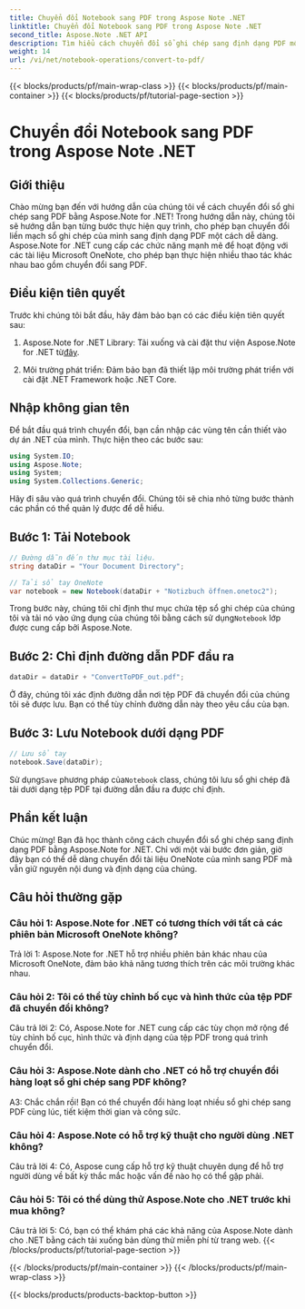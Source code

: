 ```yaml
---
title: Chuyển đổi Notebook sang PDF trong Aspose Note .NET
linktitle: Chuyển đổi Notebook sang PDF trong Aspose Note .NET
second_title: Aspose.Note .NET API
description: Tìm hiểu cách chuyển đổi sổ ghi chép sang định dạng PDF một cách dễ dàng bằng cách sử dụng Aspose.Note for .NET. Bảo toàn nội dung và định dạng một cách liền mạch.
weight: 14
url: /vi/net/notebook-operations/convert-to-pdf/
---
```


{{< blocks/products/pf/main-wrap-class >}}
{{< blocks/products/pf/main-container >}}
{{< blocks/products/pf/tutorial-page-section >}}

# Chuyển đổi Notebook sang PDF trong Aspose Note .NET

## Giới thiệu

Chào mừng bạn đến với hướng dẫn của chúng tôi về cách chuyển đổi sổ ghi chép sang PDF bằng Aspose.Note for .NET! Trong hướng dẫn này, chúng tôi sẽ hướng dẫn bạn từng bước thực hiện quy trình, cho phép bạn chuyển đổi liền mạch sổ ghi chép của mình sang định dạng PDF một cách dễ dàng. Aspose.Note for .NET cung cấp các chức năng mạnh mẽ để hoạt động với các tài liệu Microsoft OneNote, cho phép bạn thực hiện nhiều thao tác khác nhau bao gồm chuyển đổi sang PDF.

## Điều kiện tiên quyết

Trước khi chúng tôi bắt đầu, hãy đảm bảo bạn có các điều kiện tiên quyết sau:

1.  Aspose.Note for .NET Library: Tải xuống và cài đặt thư viện Aspose.Note for .NET từ[đây](https://releases.aspose.com/note/net/).
   
2. Môi trường phát triển: Đảm bảo bạn đã thiết lập môi trường phát triển với cài đặt .NET Framework hoặc .NET Core.

## Nhập không gian tên

Để bắt đầu quá trình chuyển đổi, bạn cần nhập các vùng tên cần thiết vào dự án .NET của mình. Thực hiện theo các bước sau:

```csharp
using System.IO;
using Aspose.Note;
using System;
using System.Collections.Generic;
```

Hãy đi sâu vào quá trình chuyển đổi. Chúng tôi sẽ chia nhỏ từng bước thành các phần có thể quản lý được để dễ hiểu.

## Bước 1: Tải Notebook

```csharp
// Đường dẫn đến thư mục tài liệu.
string dataDir = "Your Document Directory";

// Tải sổ tay OneNote
var notebook = new Notebook(dataDir + "Notizbuch öffnen.onetoc2");
```

 Trong bước này, chúng tôi chỉ định thư mục chứa tệp sổ ghi chép của chúng tôi và tải nó vào ứng dụng của chúng tôi bằng cách sử dụng`Notebook` lớp được cung cấp bởi Aspose.Note.

## Bước 2: Chỉ định đường dẫn PDF đầu ra

```csharp
dataDir = dataDir + "ConvertToPDF_out.pdf";
```

Ở đây, chúng tôi xác định đường dẫn nơi tệp PDF đã chuyển đổi của chúng tôi sẽ được lưu. Bạn có thể tùy chỉnh đường dẫn này theo yêu cầu của bạn.

## Bước 3: Lưu Notebook dưới dạng PDF

```csharp
// Lưu sổ tay
notebook.Save(dataDir);
```

 Sử dụng`Save` phương pháp của`Notebook` class, chúng tôi lưu sổ ghi chép đã tải dưới dạng tệp PDF tại đường dẫn đầu ra được chỉ định.

## Phần kết luận

Chúc mừng! Bạn đã học thành công cách chuyển đổi sổ ghi chép sang định dạng PDF bằng Aspose.Note for .NET. Chỉ với một vài bước đơn giản, giờ đây bạn có thể dễ dàng chuyển đổi tài liệu OneNote của mình sang PDF mà vẫn giữ nguyên nội dung và định dạng của chúng.

## Câu hỏi thường gặp

### Câu hỏi 1: Aspose.Note for .NET có tương thích với tất cả các phiên bản Microsoft OneNote không?

Trả lời 1: Aspose.Note for .NET hỗ trợ nhiều phiên bản khác nhau của Microsoft OneNote, đảm bảo khả năng tương thích trên các môi trường khác nhau.

### Câu hỏi 2: Tôi có thể tùy chỉnh bố cục và hình thức của tệp PDF đã chuyển đổi không?

Câu trả lời 2: Có, Aspose.Note for .NET cung cấp các tùy chọn mở rộng để tùy chỉnh bố cục, hình thức và định dạng của tệp PDF trong quá trình chuyển đổi.

### Câu hỏi 3: Aspose.Note dành cho .NET có hỗ trợ chuyển đổi hàng loạt sổ ghi chép sang PDF không?

A3: Chắc chắn rồi! Bạn có thể chuyển đổi hàng loạt nhiều sổ ghi chép sang PDF cùng lúc, tiết kiệm thời gian và công sức.

### Câu hỏi 4: Aspose.Note có hỗ trợ kỹ thuật cho người dùng .NET không?

Câu trả lời 4: Có, Aspose cung cấp hỗ trợ kỹ thuật chuyên dụng để hỗ trợ người dùng về bất kỳ thắc mắc hoặc vấn đề nào họ có thể gặp phải.

### Câu hỏi 5: Tôi có thể dùng thử Aspose.Note cho .NET trước khi mua không?

Câu trả lời 5: Có, bạn có thể khám phá các khả năng của Aspose.Note dành cho .NET bằng cách tải xuống bản dùng thử miễn phí từ trang web.
{{< /blocks/products/pf/tutorial-page-section >}}

{{< /blocks/products/pf/main-container >}}
{{< /blocks/products/pf/main-wrap-class >}}

{{< blocks/products/products-backtop-button >}}

